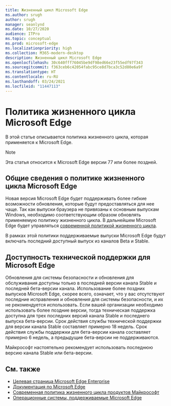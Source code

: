 ```yaml
---
title: Жизненный цикл Microsoft Edge
ms.author: srugh
author: srugh
manager: seanlynd
ms.date: 10/27/2020
audience: ITPro
ms.topic: conceptual
ms.prod: microsoft-edge
ms.localizationpriority: high
ms.collection: M365-modern-desktop
description: Жизненный цикл Microsoft Edge
ms.openlocfilehash: 30c640fff76045be9df98ed66e23f55edf97f343
ms.sourcegitcommit: f363ceb6c42054fabc95ce8d7bca3c52d80e6a9f
ms.translationtype: HT
ms.contentlocale: ru-RU
ms.lasthandoff: 03/24/2021
ms.locfileid: "11447113"
---
```

# <a name="microsoft-edge-lifecycle-policy"></a>Политика жизненного цикла Microsoft Edge

В этой статье описывается политика жизненного цикла, которая применяется к Microsoft Edge.

> [!NOTE]
> Эта статья относится к Microsoft Edge версии 77 или более поздней.

## <a name="overview-of-the-lifecycle-policy-for-microsoft-edge"></a>Общие сведения о политике жизненного цикла Microsoft Edge

Новая версия Microsoft Edge будет поддерживать более гибкие возможности обновления, которые будут предоставляться для нее чаще. Так как выпуски браузера не привязаны к основным выпускам Windows, необходимо соответствующим образом обновлять применяемую политику жизненного цикла. В дальнейшем Microsoft Edge будет управляться [современной политикой жизненного цикла](https://support.microsoft.com/help/30881/modern-lifecycle-policy).

В рамках этой политики поддерживаемые выпуски Microsoft Edge будут включать последний доступный выпуск из каналов Beta и Stable.

## <a name="assisted-support-availability-for-microsoft-edge"></a>Доступность технической поддержки для Microsoft Edge
Обновления для системы безопасности и обновления для обслуживания доступны только в последней версии канала Stable и последней бета-версии канала. Использование более поздних выпусков Microsoft Edge, скорее всего, означает, что у вас отсутствуют последние исправления и обновления для системы безопасности, и их не рекомендуется использовать. Если вашей организации необходимо использовать более поздние версии, тогда техническая поддержка доступна для трех последних версий канала Stable и последнего выпуска бета-версии.  Срок действия службы технической поддержки для версии канала Stable составляет примерно 18 недель. Срок действия службы поддержки для бета-версии канала составляет примерно 6 недель, а предыдущие бета-версии не поддерживаются.

Майкрософт настоятельно рекомендует использовать последнюю версию канала Stable или бета-версии.



## <a name="see-also"></a>См. также

- [Целевая страница Microsoft Edge Enterprise](https://aka.ms/EdgeEnterprise)
- [Документация по Microsoft Edge](./index.yml)
- [Современная политика жизненного цикла продуктов Майкрософт](https://support.microsoft.com/help/30881/modern-lifecycle-policy)
- [Операционные системы, поддерживаемые Microsoft Edge](./microsoft-edge-supported-operating-systems.md)